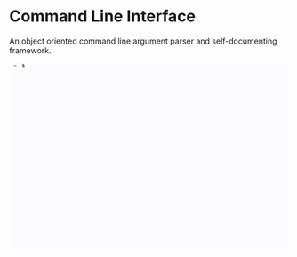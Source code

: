 # Command Line Interface

An object oriented command line argument parser and self-documenting framework.


![example](examples/demo.gif)
